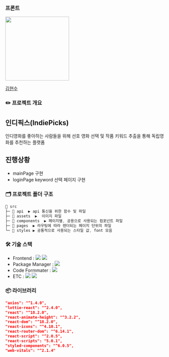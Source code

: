 ### 프론트

<img src="https://avatars.githubusercontent.com/u/105619531?v=4" width="200px" /> 

[김현수](https://github.com/SSSSSSu3834)

### ✏️ 프로젝트 개요

## 인디픽스(IndiePicks)

인디영화를 좋아하는 사람들을 위해 선호 영화 선택 및 작품 키워드 추출을 통해 독립영화를 추천하는 플랫폼

## 진행상황
- mainPage 구현
- loginPage keyword 선택 페이지 구현

### 🗂️ 프로젝트 폴더 구조

```c
📂 src
├─ 📂 api  ▶️ api 통신을 위한 함수 및 파일
├─ 📂 assets  ▶️  이미지 파일
├─ 📂 components  ▶️ 페이지별, 공용으로 사용되는 컴포넌트 파일
├─ 📂 pages  ▶️ 라우팅에 따라 렌더되는 페이지 단위의 파일
└─ 📂 styles ▶️ 공통적으로 사용되는 스타일 값, font 모음
```

### 🛠️ 기술 스택

- Frontend : <img src="https://img.shields.io/badge/React-61DAFB?style=flat-square&logo=React&logoColor=white"> <img src="https://img.shields.io/badge/styled_components-DB7093?style=flat-square&logo=styled-components&logoColor=white">
- Package Manager : <img src="https://img.shields.io/badge/npm-CB3837?style=flat-square&logo=npm&logoColor=white">
- Code Formmater : <img src="https://img.shields.io/badge/Prettier-F7B93E?style=flat-square&logo=React&logoColor=white">
- ETC :
  <img src="https://img.shields.io/badge/Figma-F24E1E?style=flat-square&logo=Figma&logoColor=white"/> <img src="https://img.shields.io/badge/GitHub-181717?style=flat-square&logo=GitHub&logoColor=white"/>

### 📦 라이브러리

```json
"axios": "^1.4.0",
"lottie-react": "^2.4.0",
"react": "^18.2.0",
"react-animate-height": "^3.2.2",
"react-dom": "^18.2.0",
"react-icons": "^4.10.1",
"react-router-dom": "^6.14.1",
"react-script": "^2.0.5",
"react-scripts": "5.0.1",
"styled-components": "^6.0.5",
"web-vitals": "^2.1.4"
```
